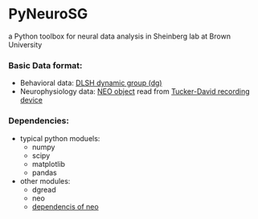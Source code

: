 # PyNeuroSG
a Python toolbox for neural data analysis in Sheinberg lab at Brown University

### Basic Data format:
- Behavioral data: [DLSH dynamic group (dg)](http://charlotte.neuro.brown.edu/private/docs/software/dlsh/dlshdoc.html)
- Neurophysiology data: [NEO object](http://neuralensemble.org/neo/) read from [Tucker-David recording device](http://www.tdt.com)

### Dependencies:
- typical python moduels:
  - numpy
  - scipy
  - matplotlib
  - pandas
- other modules:
  - dgread
  - neo
  - [dependencis of neo](http://neo.readthedocs.io/en/latest/install.html)
